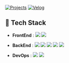 [![Projects](https://img.shields.io/badge/Notion-000000?style=flat&logo=notion&logoColor=white)](https://www.notion.so/14942e3422b380ebab99e7bb8ae11933)
[![Velog](https://img.shields.io/badge/velog-20C997?style=flat&logo=velog&logoColor=white)](https://velog.io/@ctndl/posts)

## 🤖 Tech Stack
- **FrontEnd** : <img src="https://img.shields.io/badge/JavaScript-F7DF1E?style=flat&logo=javascript&logoColor=black"/> <img src="https://img.shields.io/badge/React-61DAFB?style=flat&logo=react&logoColor=black"/>

- **BackEnd** : <img src="https://img.shields.io/badge/Java-007396?style=flat&logo=openJDK&logoColor=white"/> <img src="https://img.shields.io/badge/Springboot-6DB33F?style=flat&logo=Springboot&logoColor=white"/> <img src="https://img.shields.io/badge/Python-3776AB?style=flat&logo=Python&logoColor=white"/> <img src="https://img.shields.io/badge/FastAPI-009688?style=flat&logo=fastapi&logoColor=white"/> <img src="https://img.shields.io/badge/Pandas-150458?style=flat&logo=Pandas&logoColor=white"/> 

- **DevOps** : <img src="https://img.shields.io/badge/Docker-2496ED?style=flat&logo=docker&logoColor=white"/> <img src="https://img.shields.io/badge/AWS-232F3E?style=flat&logo=amazonaws&logoColor=white"/>
